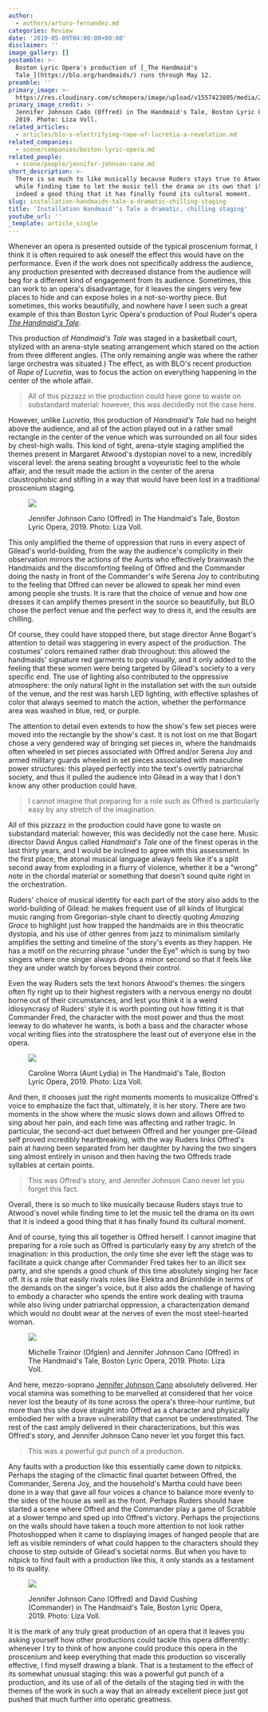 ```yaml
---
author:
  - authors/arturo-fernandez.md
categories: Review
date: '2019-05-09T04:00:00+00:00'
disclaimer: ''
image_gallery: []
postamble: >-
  Boston Lyric Opera's production of [_The Handmaid's
  Tale_](https://blo.org/handmaids/) runs through May 12. 
preamble: ''
primary_image: >-
  https://res.cloudinary.com/schmopera/image/upload/v1557423805/media/2019/05/sqBLO2019-HMT-9445.jpg
primary_image_credit: >-
  Jennifer Johnson Cado (Offred) in The Handmaid's Tale, Boston Lyric Opera,
  2019. Photo: Liza Voll.
related_articles:
  - articles/blo-s-electrifying-rape-of-lucretia-a-revelation.md
related_companies:
  - scene/companies/boston-lyric-opera.md
related_people:
  - scene/people/jennifer-johnson-cano.md
short_description: >-
  There is so much to like musically because Ruders stays true to Atwood's novel
  while finding time to let the music tell the drama on its own that it is
  indeed a good thing that it has finally found its cultural moment.
slug: installation-handmaids-tale-a-dramatic-chilling-staging
title: 'Installation Handmaid''s Tale a dramatic, chilling staging'
youtube_url: ''
_template: article_single
---
```


Whenever an opera is presented outside of the typical proscenium format, I think it is often required to ask oneself the effect this would have on the performance. Even if the work does not specifically address the audience, any production presented with decreased distance from the audience will beg for a different kind of engagement from its audience. Sometimes, this can work to an opera's disadvantage, for it leaves the singers very few places to hide and can expose holes in a not-so-worthy piece. But sometimes, this works beautifully, and nowhere have I seen such a great example of this than Boston Lyric Opera's production of Poul Ruder's opera [_The Handmaid's Tale_](https://blo.org/handmaids/).

This production of _Handmaid's Tale_ was staged in a basketball court, stylized with an arena-style seating arrangement which stared on the action from three different angles. (The only remaining angle was where the rather large orchestra was situated.) The effect, as with BLO's recent production of _Rape of Lucretia_, was to focus the action on everything happening in the center of the whole affair.

>All of this pizzazz in the production could have gone to waste on substandard material: however, this was decidedly not the case here.

However, unlike _Lucretia_, this production of _Handmaid's Tale_ had no height above the audience, and all of the action played out in a rather small rectangle in the center of the venue which was surrounded on all four sides by chest-high walls. This kind of tight, arena-style staging amplified the themes present in Margaret Atwood's dystopian novel to a new, incredibly visceral level: the arena seating brought a voyeuristic feel to the whole affair, and the result made the action in the center of the arena claustrophobic and stifling in a way that would have been lost in a traditional proscenium staging.

<figure data-type="image">

![](https://res.cloudinary.com/schmopera/image/upload/v1557424522/media/2019/05/BLO2019-HMT-9199.jpg)

<figcaption>Jennifer Johnson Cano (Offred) in The Handmaid's Tale, Boston Lyric Opera, 2019. Photo: Liza Voll.</figcaption>

</figure>

This only amplified the theme of oppression that runs in every aspect of Gilead's world-building, from the way the audience's complicity in their observation mirrors the actions of the Aunts who effectively brainwash the Handmaids and the discomforting feeling of Offred and the Commander doing the nasty in front of the Commander's wife Serena Joy to contributing to the feeling that Offred can never be allowed to speak her mind even among people she trusts. It is rare that the choice of venue and how one dresses it can amplify themes present in the source so beautifully, but BLO chose the perfect venue and the perfect way to dress it, and the results are chilling.

Of course, they could have stopped there, but stage director Anne Bogart's attention to detail was staggering in every aspect of the production. The costumes' colors remained rather drab throughout: this allowed the handmaids' signature red garments to pop visually, and it only added to the feeling that these women were being targeted by Gilead's society to a very specific end. The use of lighting also contributed to the oppressive atmosphere: the only natural light in the installation set with the sun outside of the venue, and the rest was harsh LED lighting, with effective splashes of color that always seemed to match the action, whether the performance area was washed in blue, red, or purple.

The attention to detail even extends to how the show's few set pieces were moved into the rectangle by the show's cast. It is not lost on me that Bogart chose a very gendered way of bringing set pieces in, where the handmaids often wheeled in set pieces associated with Offred and/or Serena Joy and armed military guards wheeled in set pieces associated with masculine power structures: this played perfectly into the text's overtly patriarchal society, and thus it pulled the audience into Gilead in a way that I don't know any other production could have.

>I cannot imagine that preparing for a role such as Offred is particularly easy by any stretch of the imagination.

All of this pizzazz in the production could have gone to waste on substandard material: however, this was decidedly not the case here. Music director David Angus called _Handmaid's Tale_ one of the finest operas in the last thirty years, and I would be inclined to agree with this assessment. In the first place, the atonal musical language always feels like it's a split second away from exploding in a flurry of violence, whether it be a "wrong" note in the chordal material or something that doesn't sound quite right in the orchestration.

Ruders' choice of musical identity for each part of the story also adds to the world-building of Gilead: he makes frequent use of all kinds of liturgical music ranging from Gregorian-style chant to directly quoting _Amazing Grace_ to highlight just how trapped the handmaids are in this theocratic dystopia, and his use of other genres from jazz to minimalism similarly amplifies the setting and timeline of the story's events as they happen. He has a motif on the recurring phrase "under the Eye" which is sung by two singers where one singer always drops a minor second so that it feels like they are under watch by forces beyond their control.

Even the way Ruders sets the text honors Atwood's themes: the singers often fly right up to their highest registers with a nervous energy no doubt borne out of their circumstances, and lest you think it is a weird idiosyncrasy of Ruders' style it is worth pointing out how fitting it is that Commander Fred, the character with the most power and thus the most leeway to do whatever he wants, is both a bass and the character whose vocal writing flies into the stratosphere the least out of everyone else in the opera.

<figure data-type="image">

![](https://res.cloudinary.com/schmopera/image/upload/v1557424540/media/2019/05/BLO2019-HMT-9258.jpg)

<figcaption>Caroline Worra (Aunt Lydia) in The Handmaid's Tale, Boston Lyric Opera, 2019. Photo: Liza Voll.</figcaption>

</figure>

And then, it chooses just the right moments moments to musicalize Offred's voice to emphasize the fact that, ultimately, it is her story. There are two moments in the show where the music slows down and allows Offred to sing about her pain, and each time was affecting and rather tragic. In particular, the second-act duet between Offred and her younger pre-Gilead self proved incredibly heartbreaking, with the way Ruders links Offred's pain at having been separated from her daughter by having the two singers sing almost entirely in unison and then having the two Offreds trade syllables at certain points.

>This was Offred's story, and Jennifer Johnson Cano never let you forget this fact.

Overall, there is so much to like musically because Ruders stays true to Atwood's novel while finding time to let the music tell the drama on its own that it is indeed a good thing that it has finally found its cultural moment.

And of course, tying this all together is Offred herself. I cannot imagine that preparing for a role such as Offred is particularly easy by any stretch of the imagination: in this production, the only time she ever left the stage was to facilitate a quick change after Commander Fred takes her to an illicit sex party, and she spends a good chunk of this time absolutely singing her face off. It is a role that easily rivals roles like Elektra and Brünnhilde in terms of the demands on the singer's voice, but it also adds the challenge of having to embody a character who spends the entire work dealing with trauma while also living under patriarchal oppression, a characterization demand which would no doubt wear at the nerves of even the most steel-hearted woman.

<figure data-type="image">

![](https://res.cloudinary.com/schmopera/image/upload/v1557424556/media/2019/05/BLO2019-HMT-9388.jpg)

<figcaption>Michelle Trainor (Ofglen) and Jennifer Johnson Cano (Offred) in The Handmaid's Tale, Boston Lyric Opera, 2019. Photo: Liza Voll.</figcaption>

</figure>

And here, mezzo-soprano [Jennifer Johnson Cano](/scene/people/jennifer-johnson-cano/) absolutely delivered. Her vocal stamina was something to be marvelled at considered that her voice never lost the beauty of its tone across the opera's three-hour runtime, but more than this she dove straight into Offred as a character and physically embodied her with a brave vulnerability that cannot be underestimated. The rest of the cast amply delivered in their characterizations, but this was Offred's story, and Jennifer Johnson Cano never let you forget this fact.

>This was a powerful gut punch of a production.

Any faults with a production like this essentially came down to nitpicks. Perhaps the staging of the climactic final quartet between Offred, the Commander, Serena Joy, and the household's Martha could have been done in a way that gave all four voices a chance to balance more evenly to the sides of the house as well as the front. Perhaps Ruders should have started a scene where Offred and the Commander play a game of Scrabble at a slower tempo and sped up into Offred's victory. Perhaps the projections on the walls should have taken a touch more attention to not look rather Photoshopped when it came to displaying images of hanged people that are left as visible reminders of what could happen to the characters should they choose to step outside of Gilead's societal norms. But when you have to nitpick to find fault with a production like this, it only stands as a testament to its quality.

<figure data-type="image">

![](https://res.cloudinary.com/schmopera/image/upload/v1557424583/media/2019/05/BLO2019-HMT-9539.jpg)

<figcaption>Jennifer Johnson Cano (Offred) and David Cushing (Commander) in The Handmaid's Tale, Boston Lyric Opera, 2019. Photo: Liza Voll.</figcaption>

</figure>

It is the mark of any truly great production of an opera that it leaves you asking yourself how other productions could tackle this opera differently: whenever I try to think of how anyone could produce this opera in the proscenium and keep everything that made this production so viscerally effective, I find myself drawing a blank. That is a testament to the effect of its somewhat unusual staging: this was a powerful gut punch of a production, and its use of all of the details of the staging tied in with the themes of the work in such a way that an already excellent piece just got pushed that much further into operatic greatness.
